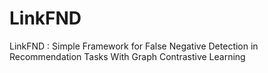 # LinkFND
LinkFND : Simple Framework for False Negative Detection in Recommendation Tasks With Graph Contrastive Learning
